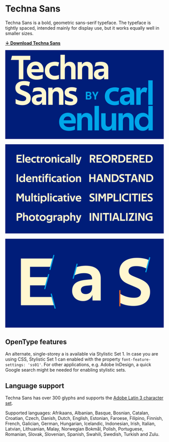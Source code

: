 # Techna Sans

Techna Sans is a bold, geometric sans-serif typeface.
The typeface is tightly spaced, intended mainly for display use,
but it works equally well in smaller sizes.

**[↓ Download Techna Sans](https://github.com/carlenlund/techna-sans/releases/download/v1.000/techna-sans.zip)**

![](specimen-title.png)

![](specimen-sample.png)

![](specimen-details.png)

## OpenType features

An alternate, single-storey a is available via Stylistic Set 1.
In case you are using CSS, Stylistic Set 1 can enabled with the property `font-feature-settings: 'ss01'`.
For other applications, e.g. Adobe InDesign, a quick Google search might be needed for enabling stylistic sets.

## Language support

Techna Sans has over 300 glyphs and supports the [Adobe Latin 3 character set](https://adobe-type-tools.github.io/adobe-latin-charsets/adobe-latin-3.html).

Supported languages: Afrikaans, Albanian, Basque, Bosnian, Catalan, Croatian, Czech, Danish, Dutch, English, Estonian, Faroese, Filipino, Finnish, French, Galician, German, Hungarian, Icelandic, Indonesian, Irish, Italian, Latvian, Lithuanian, Malay, Norwegian Bokmål, Polish, Portuguese, Romanian, Slovak, Slovenian, Spanish, Swahili, Swedish, Turkish and Zulu.
